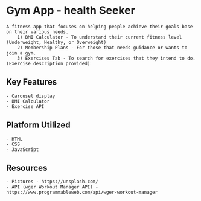 # Gym App - health Seeker

    A fitness app that focuses on helping people achieve their goals base on their various needs.
        1) BMI Calculator - To understand their current fitness level (Underweight, Healthy, or Overweight)
        2) Membership Plans - For those that needs guidance or wants to join a gym.
        3) Exercises Tab - To search for exercises that they intend to do. (Exercise description provided)

## Key Features

    - Carousel display
    - BMI Calculator
    - Exercise API

## Platform Utilized

    - HTML
    - CSS
    - JavaScript

## Resources

    - Pictures - https://unsplash.com/
    - API (wger Workout Manager API) - https://www.programmableweb.com/api/wger-workout-manager

